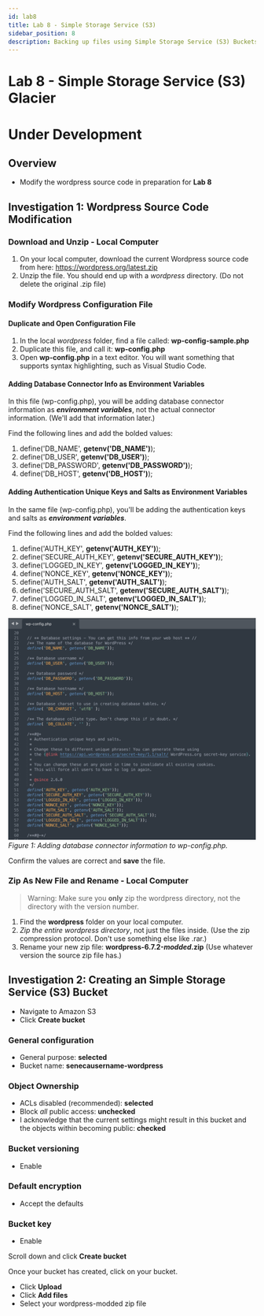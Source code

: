 ```yaml
---
id: lab8
title: Lab 8 - Simple Storage Service (S3) 
sidebar_position: 8
description: Backing up files using Simple Storage Service (S3) Buckets
---
```


# Lab 8 - Simple Storage Service (S3) Glacier

# Under Development

## Overview

- Modify the wordpress source code in preparation for **Lab 8**

## Investigation 1: Wordpress Source Code Modification

### Download and Unzip - Local Computer

1. On your local computer, download the current Wordpress source code from here: https://wordpress.org/latest.zip
1. Unzip the file. You should end up with a _wordpress_ directory. (Do not delete the original .zip file)

### Modify Wordpress Configuration File

#### Duplicate and Open Configuration File

1. In the local _wordpress_ folder, find a file called: **wp-config-sample.php**
1. Duplicate this file, and call it: **wp-config.php**
1. Open **wp-config.php** in a text editor. You will want something that supports syntax highlighting, such as Visual Studio Code.

#### Adding Database Connector Info as Environment Variables

In this file (wp-config.php), you will be adding database connector information as **_environment variables_**, not the actual connector information. (We'll add that information later.)

Find the following lines and add the bolded values:

1. define('DB_NAME', **getenv('DB_NAME')**);
1. define('DB_USER', **getenv('DB_USER')**);
1. define('DB_PASSWORD', **getenv('DB_PASSWORD')**);
1. define('DB_HOST', **getenv('DB_HOST')**);

#### Adding Authentication Unique Keys and Salts as Environment Variables

In the same file (wp-config.php), you'll be adding the authentication keys and salts as **_environment variables_**.

Find the following lines and add the bolded values:

1. define('AUTH_KEY', **getenv('AUTH_KEY')**);
1. define('SECURE_AUTH_KEY', **getenv('SECURE_AUTH_KEY')**);
1. define('LOGGED_IN_KEY', **getenv('LOGGED_IN_KEY')**);
1. define('NONCE_KEY', **getenv('NONCE_KEY')**);
1. define('AUTH_SALT', **getenv('AUTH_SALT')**);
1. define('SECURE_AUTH_SALT', **getenv('SECURE_AUTH_SALT')**);
1. define('LOGGED_IN_SALT', **getenv('LOGGED_IN_SALT')**);
1. define('NONCE_SALT', **getenv('NONCE_SALT')**);

![Image: Adding database connector information to wp-config.php.](/img/a2_wp-config-example.png)
_Figure 1: Adding database connector information to wp-config.php._

Confirm the values are correct and **save** the file.

### Zip As New File and Rename - Local Computer

> Warning: Make sure you **only** zip the wordpress directory, not the directory with the version number.

1. Find the **wordpress** folder on your local computer.
1. _Zip the entire wordpress directory_, not just the files inside. (Use the zip compression protocol. Don't use something else like .rar.)
1. Rename your new zip file: **wordpress-6.7.2-_modded_.zip** (Use whatever version the source zip file has.)

## Investigation 2: Creating an Simple Storage Service (S3) Bucket

- Navigate to Amazon S3
- Click **Create bucket**

### General configuration
- General purpose: **selected**
- Bucket name: **senecausername-wordpress**

### Object Ownership
- ACLs disabled (recommended): **selected**
- Block _all_ public access: **unchecked**
- I acknowledge that the current settings might result in this bucket and the objects within becoming public: **checked**

### Bucket versioning
- Enable

### Default encryption
- Accept the defaults

### Bucket key
- Enable

Scroll down and click **Create bucket**

Once your bucket has created, click on your bucket.
- Click **Upload**
- Click **Add files**
- Select your wordpress-modded zip file

